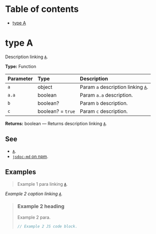 # Table of contents

- [type A](#type-a)

# type A

Description linking [`A`](#type-a).

**Type:** Function

| Parameter | Type              | Description                                   |
| :-------- | :---------------- | :-------------------------------------------- |
| `a`       | object            | Param `a` description linking [`A`](#type-a). |
| `a.a`     | boolean           | Param `a.a` description.                      |
| `b`       | boolean?          | Param `b` description.                        |
| `c`       | boolean? = `true` | Param `c` description.                        |

**Returns:** boolean — Returns description linking [`A`](#type-a).

## See

- [`A`](#type-a).
- [`jsdoc-md` on npm](https://npm.im/jsdoc-md).

## Examples

> Example 1 para linking [`A`](#type-a).

_Example 2 caption linking [`A`](#type-a)._

> ### Example 2 heading
>
> Example 2 para.
>
> ```js
> // Example 2 JS code block.
> ```
